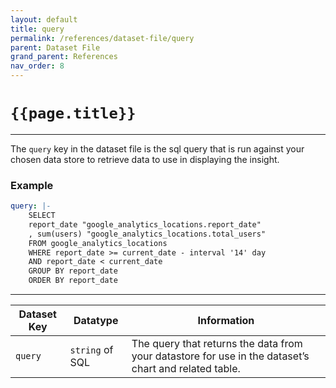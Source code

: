 ```yaml
---
layout: default
title: query
permalink: /references/dataset-file/query
parent: Dataset File
grand_parent: References
nav_order: 8
---
```


# `{{page.title}}`

---

The `query` key in the dataset file is the sql query that is run against your chosen data store to retrieve data to use in displaying the insight.

### Example

```yaml
query: |-
    SELECT 
    report_date "google_analytics_locations.report_date"
    , sum(users) "google_analytics_locations.total_users"
    FROM google_analytics_locations
    WHERE report_date >= current_date - interval '14' day
    AND report_date < current_date
    GROUP BY report_date 
    ORDER BY report_date
```

---

Dataset Key | Datatype | Information
----------- | -------- | -----------
`query` | `string` of SQL | The query that returns the data from your datastore for use in the dataset’s chart and related table.